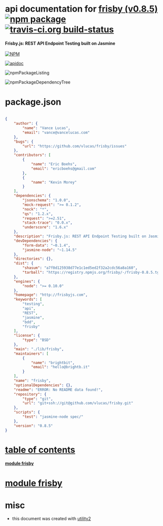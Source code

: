 # api documentation for  [frisby (v0.8.5)](http://frisbyjs.com)  [![npm package](https://img.shields.io/npm/v/npmdoc-frisby.svg?style=flat-square)](https://www.npmjs.org/package/npmdoc-frisby) [![travis-ci.org build-status](https://api.travis-ci.org/npmdoc/node-npmdoc-frisby.svg)](https://travis-ci.org/npmdoc/node-npmdoc-frisby)
#### Frisby.js: REST API Endpoint Testing built on Jasmine

[![NPM](https://nodei.co/npm/frisby.png?downloads=true)](https://www.npmjs.com/package/frisby)

[![apidoc](https://npmdoc.github.io/node-npmdoc-frisby/build/screenCapture.buildNpmdoc.browser._2Fhome_2Ftravis_2Fbuild_2Fnpmdoc_2Fnode-npmdoc-frisby_2Ftmp_2Fbuild_2Fapidoc.html.png)](https://npmdoc.github.io/node-npmdoc-frisby/build/apidoc.html)

![npmPackageListing](https://npmdoc.github.io/node-npmdoc-frisby/build/screenCapture.npmPackageListing.svg)

![npmPackageDependencyTree](https://npmdoc.github.io/node-npmdoc-frisby/build/screenCapture.npmPackageDependencyTree.svg)



# package.json

```json

{
    "author": {
        "name": "Vance Lucas",
        "email": "vance@vancelucas.com"
    },
    "bugs": {
        "url": "https://github.com/vlucas/frisby/issues"
    },
    "contributors": [
        {
            "name": "Eric Boehs",
            "email": "ericboehs@gmail.com"
        },
        {
            "name": "Kevin Morey"
        }
    ],
    "dependencies": {
        "jsonschema": "1.0.0",
        "mock-request": ">= 0.1.2",
        "nock": "*",
        "qs": "1.2.x",
        "request": ">=2.51",
        "stack-trace": "0.0.x",
        "underscore": "1.6.x"
    },
    "description": "Frisby.js: REST API Endpoint Testing built on Jasmine",
    "devDependencies": {
        "form-data": "~0.1.4",
        "jasmine-node": "~1.14.5"
    },
    "directories": {},
    "dist": {
        "shasum": "a7f0d125938d77e1c1ed5ed2f32a2cdc56a8a160",
        "tarball": "https://registry.npmjs.org/frisby/-/frisby-0.8.5.tgz"
    },
    "engines": {
        "node": ">= 0.10.0"
    },
    "homepage": "http://frisbyjs.com",
    "keywords": [
        "testing",
        "api",
        "REST",
        "jasmine",
        "bdd",
        "frisby"
    ],
    "license": {
        "type": "BSD"
    },
    "main": "./lib/frisby",
    "maintainers": [
        {
            "name": "brightbit",
            "email": "hello@brightb.it"
        }
    ],
    "name": "frisby",
    "optionalDependencies": {},
    "readme": "ERROR: No README data found!",
    "repository": {
        "type": "git",
        "url": "git+ssh://git@github.com/vlucas/frisby.git"
    },
    "scripts": {
        "test": "jasmine-node spec/"
    },
    "version": "0.8.5"
}
```



# <a name="apidoc.tableOfContents"></a>[table of contents](#apidoc.tableOfContents)

#### [module frisby](#apidoc.module.frisby)



# <a name="apidoc.module.frisby"></a>[module frisby](#apidoc.module.frisby)



# misc
- this document was created with [utility2](https://github.com/kaizhu256/node-utility2)
